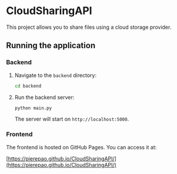 # CloudSharingAPI

This project allows you to share files using a cloud storage provider.

## Running the application

### Backend

1.  Navigate to the `backend` directory:
    ```sh
    cd backend
    ```
2.  Run the backend server:
    ```sh
    python main.py
    ```
    The server will start on `http://localhost:5000`.

### Frontend

The frontend is hosted on GitHub Pages. You can access it at:

[https://pierepao.github.io/CloudSharingAPI/](https://pierepao.github.io/CloudSharingAPI/)
